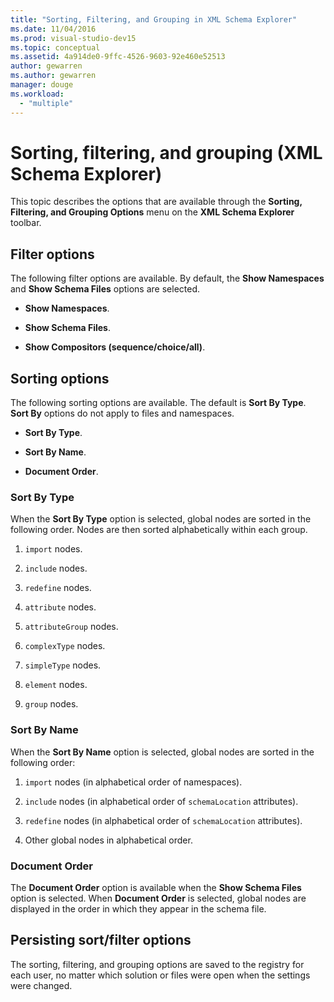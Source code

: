 ```yaml
---
title: "Sorting, Filtering, and Grouping in XML Schema Explorer"
ms.date: 11/04/2016
ms.prod: visual-studio-dev15
ms.topic: conceptual
ms.assetid: 4a914de0-9ffc-4526-9603-92e460e52513
author: gewarren
ms.author: gewarren
manager: douge
ms.workload:
  - "multiple"
---
```

# Sorting, filtering, and grouping (XML Schema Explorer)

This topic describes the options that are available through the **Sorting, Filtering, and Grouping Options** menu on the **XML Schema Explorer** toolbar.

## Filter options

 The following filter options are available. By default, the **Show Namespaces** and **Show Schema Files** options are selected.

-   **Show Namespaces**.

-   **Show Schema Files**.

-   **Show Compositors (sequence/choice/all)**.

## Sorting options

 The following sorting options are available. The default is **Sort By Type**. **Sort By** options do not apply to files and namespaces.

-   **Sort By Type**.

-   **Sort By Name**.

-   **Document Order**.

### Sort By Type

 When the **Sort By Type** option is selected, global nodes are sorted in the following order. Nodes are then sorted alphabetically within each group.

1.  `import` nodes.

2.  `include` nodes.

3.  `redefine` nodes.

4.  `attribute` nodes.

5.  `attributeGroup` nodes.

6.  `complexType` nodes.

7.  `simpleType` nodes.

8.  `element` nodes.

9. `group` nodes.

### Sort By Name

 When the **Sort By Name** option is selected, global nodes are sorted in the following order:

1.  `import` nodes (in alphabetical order of namespaces).

2.  `include` nodes (in alphabetical order of `schemaLocation` attributes).

3.  `redefine` nodes (in alphabetical order of `schemaLocation` attributes).

4.  Other global nodes in alphabetical order.

### Document Order

 The **Document Order** option is available when the **Show Schema Files** option is selected. When **Document Order** is selected, global nodes are displayed in the order in which they appear in the schema file.

## Persisting sort/filter options

 The sorting, filtering, and grouping options are saved to the registry for each user, no matter which solution or files were open when the settings were changed.